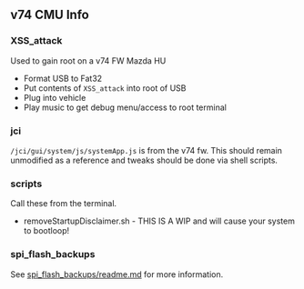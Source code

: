 ## v74 CMU Info
### XSS_attack
Used to gain root on a v74 FW Mazda HU
- Format USB to Fat32
- Put contents of `XSS_attack` into root of USB
- Plug into vehicle
- Play music to get debug menu/access to root terminal
### jci
`/jci/gui/system/js/systemApp.js` is from the v74 fw. This should remain unmodified as a reference and tweaks should be done via shell scripts.

### scripts
Call these from the terminal.
- removeStartupDisclaimer.sh - THIS IS A WIP and will cause your system to bootloop!

### spi_flash_backups
See [spi_flash_backups/readme.md](spi_flash_backups/readme.md) for more information.